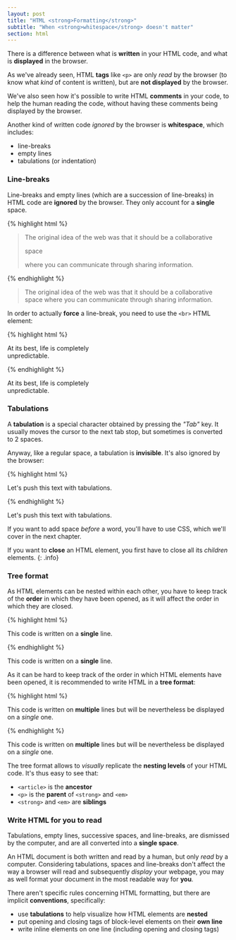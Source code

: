 ```yaml
---
layout: post
title: "HTML <strong>Formatting</strong>"
subtitle: "When <strong>whitespace</strong> doesn't matter"
section: html
---
```


There is a difference between what is **written** in your HTML code, and what is **displayed** in the browser.

As we've already seen, HTML **tags** like `<p>` are only _read_ by the browser (to know what _kind_ of content is written), but are **not displayed** by the browser.

We've also seen how it's possible to write HTML **comments** in your code, to help the human reading the code, without having these comments being displayed by the browser.

Another kind of written code _ignored_ by the browser is **whitespace**, which includes:

* line-breaks
* empty lines
* tabulations (or indentation)

### Line-breaks

Line-breaks and empty lines (which are a succession of line-breaks) in HTML code are **ignored** by the browser. They only account for a **single** space.

{% highlight html %}
<blockquote>
The original idea of the web was that it should be a collaborative


space


where you can communicate through sharing information.
</blockquote>
{% endhighlight %}

<div class="result">
  <blockquote>
  The original idea of the web was that it should be a collaborative space where you can communicate through sharing information.
  </blockquote>
</div>

In order to actually **force** a line-break, you need to use the `<br>` HTML element:

{% highlight html %}
<p>At its best, life is completely<br>unpredictable.</p>
{% endhighlight %}

<div class="result">
  <p>At its best, life is completely<br>unpredictable.</p>
</div>

### Tabulations

A **tabulation** is a special character obtained by pressing the _"Tab"_ key. It usually moves the cursor to the next tab stop, but sometimes is converted to 2 spaces.

Anyway, like a regular space, a tabulation is **invisible**. It's also ignored by the browser:

{% highlight html %}
<p>
  Let's push      this text
  with tabulations.
</p>
{% endhighlight %}

<div class="result">
  <p>
    Let's push      this text
    with tabulations.
  </p>
</div>

If you want to add space _before_ a word, you'll have to use CSS, which we'll cover in the next chapter.

If you want to **close** an HTML element, you first have to close all its _children_ elements.
{: .info}

### Tree format

As HTML elements can be nested within each other, you have to keep track of the **order** in which they have been opened, as it will affect the order in which they are closed.

{% highlight html %}
<article><p>This code is written on a <strong>single</strong> line.</p></article>
{% endhighlight %}

<div class="result">
  <article><p>This code is written on a <strong>single</strong> line.</p></article>
</div>

As it can be hard to keep track of the order in which HTML elements have been opened, it is recommended to write HTML in a **tree format**:

{% highlight html %}
<article>
  <p>
    This code is written on
    <strong>multiple</strong>
    lines but will be nevertheless
    be displayed on a
    <em>single</em>
    one.
  </p>
</article>
{% endhighlight %}

<div class="result">
  <article>
    <p>
      This code is written on
      <strong>multiple</strong>
      lines but will be nevertheless
      be displayed on a
      <em>single</em>
      one.
    </p>
  </article>
</div>

The tree format allows to _visually_ replicate the **nesting levels** of your HTML code. It's thus easy to see that:

* `<article>` is the **ancestor**
* `<p>` is the **parent** of `<strong>` and `<em>`
* `<strong>` and `<em>` are **siblings**

### Write HTML for you to read

Tabulations, empty lines, successive spaces, and line-breaks, are dismissed by the computer, and are all converted into a **single space**.

An HTML document is both written and read by a human, but only _read_ by a computer. Considering tabulations, spaces and line-breaks don't affect the way a browser will read and subsequently _display_ your webpage, you may as well format your document in the most readable way for **you**.

There aren't specific rules concerning HTML formatting, but there are implicit **conventions**, specifically:

* use **tabulations** to help visualize how HTML elements are **nested**
* put opening and closing tags of block-level elements on their **own line**
* write inline elements on one line (including opening and closing tags)
